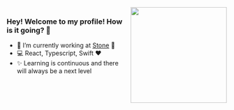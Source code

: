 <img align="right" src="https://raw.githubusercontent.com/MicaelliMedeiros/micaellimedeiros/master/image/computer-illustration.png" width="220"/>

### Hey! Welcome to my profile! How is it going? 👋

- 🚀 I’m currently working at [Stone](https://www.stone.co/br/) 💚
- 💻 React, Typescript, Swift ❤️
- ✨ Learning is continuous and there will always be a next level


